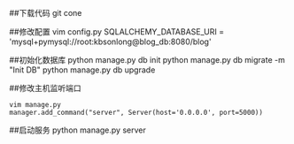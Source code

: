 ##下载代码
    git cone 
    
##修改配置
    vim config.py
    SQLALCHEMY_DATABASE_URI = 'mysql+pymysql://root:kbsonlong@blog_db:8080/blog'


##初始化数据库
    python manage.py db init
    python manage.py db migrate -m "Init DB"
    python manage.py db upgrade
    
##修改主机监听端口

    vim manage.py
    manager.add_command("server", Server(host='0.0.0.0', port=5000))
    
##启动服务
    python manage.py server